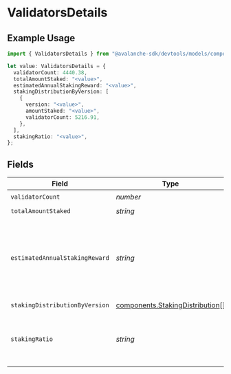 # ValidatorsDetails

## Example Usage

```typescript
import { ValidatorsDetails } from "@avalanche-sdk/devtools/models/components";

let value: ValidatorsDetails = {
  validatorCount: 4440.38,
  totalAmountStaked: "<value>",
  estimatedAnnualStakingReward: "<value>",
  stakingDistributionByVersion: [
    {
      version: "<value>",
      amountStaked: "<value>",
      validatorCount: 5216.91,
    },
  ],
  stakingRatio: "<value>",
};
```

## Fields

| Field                                                                              | Type                                                                               | Required                                                                           | Description                                                                        |
| ---------------------------------------------------------------------------------- | ---------------------------------------------------------------------------------- | ---------------------------------------------------------------------------------- | ---------------------------------------------------------------------------------- |
| `validatorCount`                                                                   | *number*                                                                           | :heavy_check_mark:                                                                 | N/A                                                                                |
| `totalAmountStaked`                                                                | *string*                                                                           | :heavy_check_mark:                                                                 | N/A                                                                                |
| `estimatedAnnualStakingReward`                                                     | *string*                                                                           | :heavy_check_mark:                                                                 | Total potential rewards from currently active validations and delegations.         |
| `stakingDistributionByVersion`                                                     | [components.StakingDistribution](../../models/components/stakingdistribution.md)[] | :heavy_check_mark:                                                                 | N/A                                                                                |
| `stakingRatio`                                                                     | *string*                                                                           | :heavy_check_mark:                                                                 | Ratio of total active stake amount to the current supply.                          |